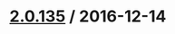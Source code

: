[2.0.135](https://github.corp.ebay.com/ecg-global/bolt-2dot0-frontend/compare/2.0.134...v2.0.135) / 2016-12-14
===================



